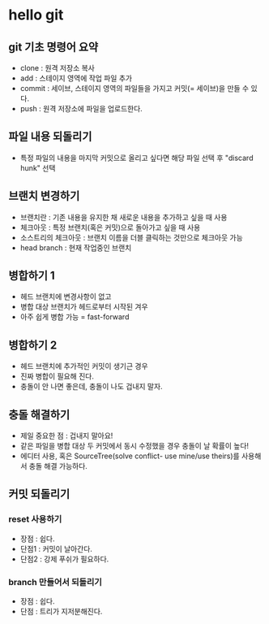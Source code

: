 # hello git

## git 기초 명령어 요약

  - clone : 원격 저장소 복사
  - add : 스테이지 영역에 작업 파일 추가
  - commit : 세이브, 스테이지 영역의 파일들을 가지고 커밋(= 세이브)을 만들 수 있다.
  - push : 원격 저장소에 파일을 업로드한다.

## 파일 내용 되돌리기

  - 특정 파일의 내용을 마지막 커밋으로 올리고 싶다면 해당 파일 선택 후
  "discard hunk" 선택

## 브랜치 변경하기

  - 브랜치란 : 기존 내용을 유지한 채 새로운 내용을 추가하고 싶을 때 사용
  - 체크아웃 : 특정 브랜치(혹은 커밋)으로 돌아가고 싶을 때 사용
  - 소스트리의 체크아웃 : 브랜치 이름을 더블 클릭하는 것만으로 체크아웃 가능
  - head branch : 현재 작업중인 브랜치

## 병합하기 1

  - 헤드 브랜치에 변경사항이 없고
  - 병합 대상 브랜치가 헤드로부터 시작된 겨우
  - 아주 쉽게 병합 가능 = fast-forward

## 병합하기 2

  - 헤드 브랜치에 추가적인 커밋이 생기근 경우
  - 진짜 병합이 필요해 진다.
  - 충돌이 안 나면 좋은데, 충돌이 나도 겁내지 말자.

## 충돌 해결하기

  - 제일 중요한 점 : 겁내지 말아요!
  - 같은 파일을 병합 대상 두 커밋에서 동시 수정했을 경우 충돌이 날 확률이 높다!
  - 에디터 사용, 혹은 SourceTree(solve conflict- use mine/use theirs)를 사용해서 충돌 해결 가능하다.

## 커밋 되돌리기

### reset 사용하기

  - 장점 : 쉽다.
  - 단점1 : 커밋이 날아간다.
  - 단점2 : 강제 푸쉬가 필요하다.

### branch 만들어서 되돌리기

  - 장점 : 쉽다.
  - 단점 : 트리가 지저분해진다.
